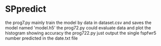 # SPpredict
the prog7.py mainly train the model by data in dataset.csv and saves the model named 'model.h5'
the prog72.py could evaluate data and plot the histogram showing accuracy
the prog722.py just output the single fspfwr5 number predicted in the date.txt file
